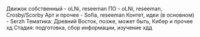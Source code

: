 Движок собственный - oLNi, reseeman
ПО - oLNi, reseeman, Crosby/Scorby
Арт и прочее - Sofia, reseeman
Контет, идеи (в основном) - Serzh
 Тематика: Древний Восток, позже, может быть, Кибер и прочее хд
Стадия: подготовка, сбор информации, изучение хдд
